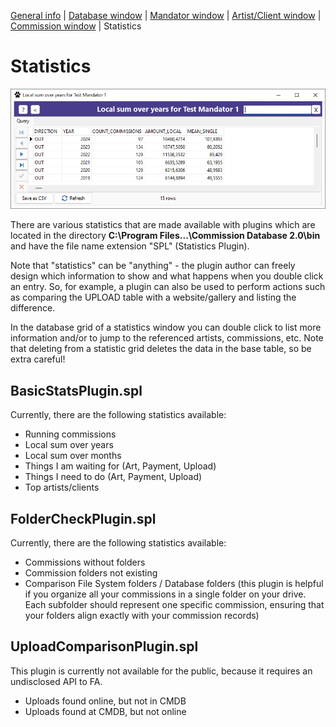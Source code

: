 
[General info](README.md) | [Database window](HELP_DatabaseWindow.md) | [Mandator window](HELP_MandatorWindow.md) | [Artist/Client window](HELP_ArtistClientWindow.md) | [Commission window](HELP_CommissionWindow.md) | Statistics

# Statistics

![Screenshot](CmDb2_Screenshot_Statistics.png)

There are various statistics that are made available with plugins which are located in the directory
**C:\Program Files...\Commission Database 2.0\bin** and have the file name extension "SPL" (Statistics Plugin).

Note that "statistics" can be "anything" - the plugin author can freely design which information to show
and what happens when you double click an entry.
So, for example, a plugin can also be used to perform actions such as comparing the UPLOAD table
with a website/gallery and listing the difference.

In the database grid of a statistics window you can double click to list more information and/or to jump to the referenced artists, commissions, etc. Note that deleting from a statistic grid deletes the data in the base table, so be extra careful!

## BasicStatsPlugin.spl

Currently, there are the following statistics available:

- Running commissions
- Local sum over years
- Local sum over months
- Things I am waiting for (Art, Payment, Upload)
- Things I need to do (Art, Payment, Upload)
- Top artists/clients

## FolderCheckPlugin.spl

Currently, there are the following statistics available:

- Commissions without folders
- Commission folders not existing
- Comparison File System folders / Database folders (this plugin is helpful if you organize all your commissions in a single folder on your drive. Each subfolder should represent one specific commission, ensuring that your folders align exactly with your commission records)

## UploadComparisonPlugin.spl

This plugin is currently not available for the public, because it requires an undisclosed API to FA.

- Uploads found online, but not in CMDB
- Uploads found at CMDB, but not online
